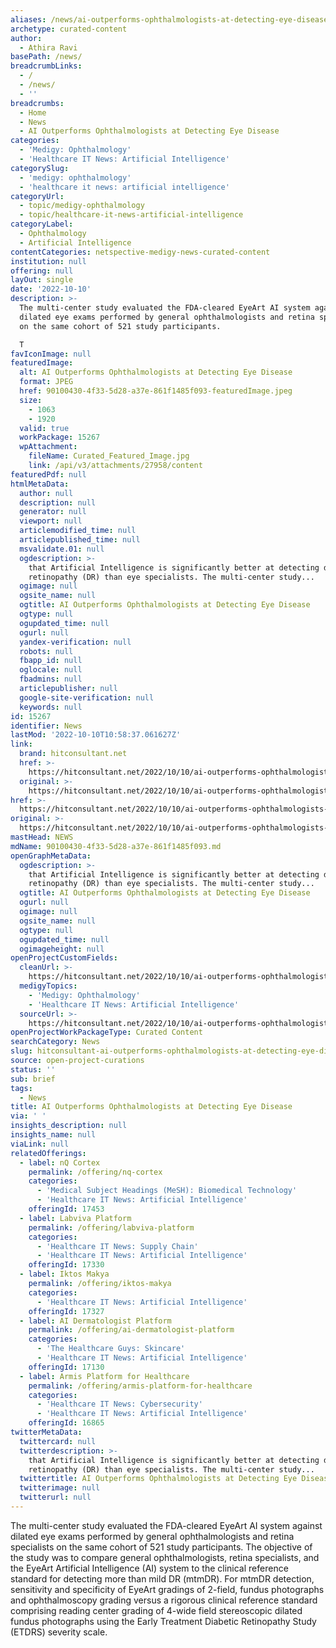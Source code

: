 ```yaml
---
aliases: /news/ai-outperforms-ophthalmologists-at-detecting-eye-disease
archetype: curated-content
author:
  - Athira Ravi
basePath: /news/
breadcrumbLinks:
  - /
  - /news/
  - ''
breadcrumbs:
  - Home
  - News
  - AI Outperforms Ophthalmologists at Detecting Eye Disease
categories:
  - 'Medigy: Ophthalmology'
  - 'Healthcare IT News: Artificial Intelligence'
categorySlug:
  - 'medigy: ophthalmology'
  - 'healthcare it news: artificial intelligence'
categoryUrl:
  - topic/medigy-ophthalmology
  - topic/healthcare-it-news-artificial-intelligence
categoryLabel:
  - Ophthalmology
  - Artificial Intelligence
contentCategories: netspective-medigy-news-curated-content
institution: null
offering: null
layOut: single
date: '2022-10-10'
description: >-
  The multi-center study evaluated the FDA-cleared EyeArt AI system against
  dilated eye exams performed by general ophthalmologists and retina specialists
  on the same cohort of 521 study participants.

  T
favIconImage: null
featuredImage:
  alt: AI Outperforms Ophthalmologists at Detecting Eye Disease
  format: JPEG
  href: 90100430-4f33-5d28-a37e-861f1485f093-featuredImage.jpeg
  size:
    - 1063
    - 1920
  valid: true
  workPackage: 15267
  wpAttachment:
    fileName: Curated_Featured_Image.jpg
    link: /api/v3/attachments/27958/content
featuredPdf: null
htmlMetaData:
  author: null
  description: null
  generator: null
  viewport: null
  articlemodified_time: null
  articlepublished_time: null
  msvalidate.01: null
  ogdescription: >-
    that Artificial Intelligence is significantly better at detecting diabetic
    retinopathy (DR) than eye specialists. The multi-center study...
  ogimage: null
  ogsite_name: null
  ogtitle: AI Outperforms Ophthalmologists at Detecting Eye Disease
  ogtype: null
  ogupdated_time: null
  ogurl: null
  yandex-verification: null
  robots: null
  fbapp_id: null
  oglocale: null
  fbadmins: null
  articlepublisher: null
  google-site-verification: null
  keywords: null
id: 15267
identifier: News
lastMod: '2022-10-10T10:58:37.061627Z'
link:
  brand: hitconsultant.net
  href: >-
    https://hitconsultant.net/2022/10/10/ai-outperforms-ophthalmologists-detecting-eye-disease/
  original: >-
    https://hitconsultant.net/2022/10/10/ai-outperforms-ophthalmologists-detecting-eye-disease/
href: >-
  https://hitconsultant.net/2022/10/10/ai-outperforms-ophthalmologists-detecting-eye-disease/
original: >-
  https://hitconsultant.net/2022/10/10/ai-outperforms-ophthalmologists-detecting-eye-disease/
mastHead: NEWS
mdName: 90100430-4f33-5d28-a37e-861f1485f093.md
openGraphMetaData:
  ogdescription: >-
    that Artificial Intelligence is significantly better at detecting diabetic
    retinopathy (DR) than eye specialists. The multi-center study...
  ogtitle: AI Outperforms Ophthalmologists at Detecting Eye Disease
  ogurl: null
  ogimage: null
  ogsite_name: null
  ogtype: null
  ogupdated_time: null
  ogimageheight: null
openProjectCustomFields:
  cleanUrl: >-
    https://hitconsultant.net/2022/10/10/ai-outperforms-ophthalmologists-detecting-eye-disease/
  medigyTopics:
    - 'Medigy: Ophthalmology'
    - 'Healthcare IT News: Artificial Intelligence'
  sourceUrl: >-
    https://hitconsultant.net/2022/10/10/ai-outperforms-ophthalmologists-detecting-eye-disease/
openProjectWorkPackageType: Curated Content
searchCategory: News
slug: hitconsultant-ai-outperforms-ophthalmologists-at-detecting-eye-disease
source: open-project-curations
status: ''
sub: brief
tags:
  - News
title: AI Outperforms Ophthalmologists at Detecting Eye Disease
via: ' '
insights_description: null
insights_name: null
viaLink: null
relatedOfferings:
  - label: nQ Cortex
    permalink: /offering/nq-cortex
    categories:
      - 'Medical Subject Headings (MeSH): Biomedical Technology'
      - 'Healthcare IT News: Artificial Intelligence'
    offeringId: 17453
  - label: Labviva Platform
    permalink: /offering/labviva-platform
    categories:
      - 'Healthcare IT News: Supply Chain'
      - 'Healthcare IT News: Artificial Intelligence'
    offeringId: 17330
  - label: Iktos Makya
    permalink: /offering/iktos-makya
    categories:
      - 'Healthcare IT News: Artificial Intelligence'
    offeringId: 17327
  - label: AI Dermatologist Platform
    permalink: /offering/ai-dermatologist-platform
    categories:
      - 'The Healthcare Guys: Skincare'
      - 'Healthcare IT News: Artificial Intelligence'
    offeringId: 17130
  - label: Armis Platform for Healthcare
    permalink: /offering/armis-platform-for-healthcare
    categories:
      - 'Healthcare IT News: Cybersecurity'
      - 'Healthcare IT News: Artificial Intelligence'
    offeringId: 16865
twitterMetaData:
  twittercard: null
  twitterdescription: >-
    that Artificial Intelligence is significantly better at detecting diabetic
    retinopathy (DR) than eye specialists. The multi-center study...
  twittertitle: AI Outperforms Ophthalmologists at Detecting Eye Disease
  twitterimage: null
  twitterurl: null
---
```

<p>The multi-center study evaluated the FDA-cleared EyeArt AI system against dilated eye exams performed by general ophthalmologists and retina specialists on the same cohort of 521 study participants.
The objective of the study was to compare general ophthalmologists, retina specialists, and the EyeArt Artificial Intelligence (AI) system to the clinical reference standard for detecting more than mild DR (mtmDR).
For mtmDR detection, sensitivity and specificity of EyeArt gradings of 2-field, fundus photographs and ophthalmoscopy grading versus a rigorous clinical reference standard comprising reading center grading of 4-wide field stereoscopic dilated fundus photographs using the Early Treatment Diabetic Retinopathy Study (ETDRS) severity scale.</p>